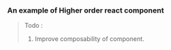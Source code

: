 ### An example of Higher order react component

> Todo :
>
> 1.  Improve composability of component.
